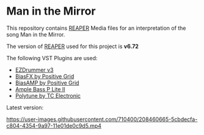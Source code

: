 # Man in the Mirror

This repository contains [REAPER](https://www.reaper.fm) Media files for an interpretation of the song Man in the Mirror. 

The version of [REAPER](https://www.reaper.fm) used for this project is **v6.72**

The following VST Plugins are used:
- [EZDrummer v3](https://www.toontrack.com/product/ezdrummer-3/)
- [BiasFX by Positive Grid](https://www.positivegrid.com/products/bias-fx-2)
- [BiasAMP by Positive Grid](https://www.positivegrid.com/products/bias-amp-2)
- [Ample Bass P Lite II](https://www.amplesound.net/en/pro-pd.asp?id=19)
- [Polytune by TC Electronic](https://www.tcelectronic.com/product.html;jsessionid=1C5C0ED2CA36A09EBC4A2ED4C7989BAD?modelCode=P0CKF)

Latest version:

https://user-images.githubusercontent.com/710400/208460665-5cbdecfa-c804-4354-9a97-11e01de0c9d5.mp4
